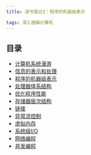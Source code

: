 ```yaml
---
title: 读书笔记3：程序的机器级表示

tags: 深入理解计算机
---
```



## 目录

- [计算机系统漫游](/读书笔记/深入理解计算机/读书笔记1-计算机系统漫游/)
- [信息的表示和处理](/读书笔记/深入理解计算机/读书笔记2-信息的表示和处理/)
- [程序的机器级表示]()
- [处理器体系结构]()
- [优化程序性能]()
- [存储器层次结构]()
- [链接]()
- [异常流控制]()
- [虚拟内存]()
- [系统级I/O]()
- [网络编程]()
- [并发编程]()
